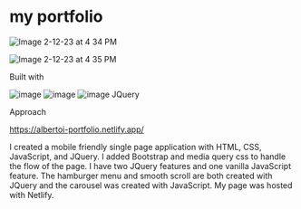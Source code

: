# my portfolio

![Image 2-12-23 at 4 34 PM](https://user-images.githubusercontent.com/93948054/218347123-5206f6e6-aa44-409e-a849-a2843a7e5481.jpg)

![Image 2-12-23 at 4 35 PM](https://user-images.githubusercontent.com/93948054/218347130-28cdde47-33ca-4d14-a9cd-9b10eb6caa5f.jpg)


Built with

![image](https://camo.githubusercontent.com/939ccbc4390d4b233428c14aeee9278cf90c10e970e0234a42899451538873b1/68747470733a2f2f696d672e736869656c64732e696f2f62616467652f2d48544d4c352d4533344632363f7374796c653d666f722d7468652d6261646765266c6f676f3d68746d6c35266c6f676f436f6c6f723d7768697465)
![image](https://camo.githubusercontent.com/fd2f3c0d94c2e2c2f7a3343d99e99a291ec59b3a468e8bddcb5d290c254cdc69/68747470733a2f2f696d672e736869656c64732e696f2f62616467652f2d435353332d3135373242363f7374796c653d666f722d7468652d6261646765266c6f676f3d63737333)
![image](https://camo.githubusercontent.com/bb947ded9e6ec266e306a13d54a6ceab101a7ad60b555fc7a5cb98f449b86d31/68747470733a2f2f696d672e736869656c64732e696f2f62616467652f2d4a6176615363726970742d626c61636b3f7374796c653d666f722d7468652d6261646765266c6f676f3d6a617661736372697074)
JQuery


Approach

https://albertoi-portfolio.netlify.app/


I created a mobile friendly single page application with HTML, CSS, JavaScript, and JQuery. I added Bootstrap and media query css to handle the flow of the page. I have two JQuery features and one vanilla JavaScript feature. The hamburger menu and smooth scroll are both created with JQuery and the carousel was created with JavaScript. My page was hosted with Netlify.

